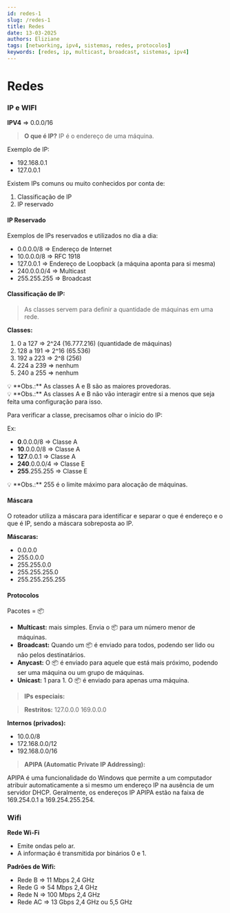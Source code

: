 ```yaml
---
id: redes-1
slug: /redes-1
title: Redes
date: 13-03-2025
authors: Eliziane
tags: [networking, ipv4, sistemas, redes, protocolos]
keywords: [redes, ip, multicast, broadcast, sistemas, ipv4]
---
```


# Redes

### IP e WIFI

**IPV4** => 0.0.0/16

> **O que é IP?**
> IP é o endereço de uma máquina.

Exemplo de IP:

- 192.168.0.1
- 127.0.0.1

Existem IPs comuns ou muito conhecidos por conta de:

1. Classificação de IP
2. IP reservado

#### **IP Reservado**

Exemplos de IPs reservados e utilizados no dia a dia:

- 0.0.0.0/8 ⇒ Endereço de Internet
- 10.0.0.0/8 ⇒ RFC 1918
- 127.0.0.1 ⇒ Endereço de Loopback (a máquina aponta para si mesma)
- 240.0.0.0/4 ⇒ Multicast
- 255.255.255 ⇒ Broadcast

#### **Classificação de IP:**

> As classes servem para definir a quantidade de máquinas em uma rede.

**Classes:**

1. 0 a 127 ⇒ 2^24 (16.777.216) (quantidade de máquinas)
2. 128 a 191 ⇒ 2^16 (65.536)
3. 192 a 223 ⇒ 2^8 (256)
4. 224 a 239 ⇒ nenhum
5. 240 a 255 ⇒ nenhum

<aside>
💡 **Obs.:** As classes A e B são as maiores provedoras.
</aside>

<aside>
💡 **Obs.:** As classes A e B não vão interagir entre si a menos que seja feita uma configuração para isso.
</aside>

Para verificar a classe, precisamos olhar o início do IP:

Ex:

- **0**.0.0.0/8 ⇒ Classe A
- **10**.0.0.0/8 ⇒ Classe A
- **127**.0.0.1 ⇒ Classe A
- **240**.0.0.0/4 ⇒ Classe E
- **255**.255.255 ⇒ Classe E

<aside>
💡 **Obs.:** 255 é o limite máximo para alocação de máquinas.
</aside>

#### **Máscara**

O roteador utiliza a máscara para identificar e separar o que é endereço e o que é IP, sendo a máscara sobreposta ao IP.

**Máscaras:**

- 0.0.0.0
- 255.0.0.0
- 255.255.0.0
- 255.255.255.0
- 255.255.255.255

#### **Protocolos**

Pacotes = 📦

- **Multicast:** mais simples. Envia o 📦 para um número menor de máquinas.
- **Broadcast:** Quando um 📦 é enviado para todos, podendo ser lido ou não pelos destinatários.
- **Anycast:** O 📦 é enviado para aquele que está mais próximo, podendo ser uma máquina ou um grupo de máquinas.
- **Unicast:** 1 para 1. O 📦 é enviado para apenas uma máquina.

> **IPs especiais:**

> **Restritos:**
> 127.0.0.0
> 169.0.0.0

**Internos (privados):**

- 10.0.0/8
- 172.168.0.0/12
- 192.168.0.0/16

> **APIPA (Automatic Private IP Addressing):**

APIPA é uma funcionalidade do Windows que permite a um computador atribuir automaticamente a si mesmo um endereço IP na ausência de um servidor DHCP. Geralmente, os endereços IP APIPA estão na faixa de 169.254.0.1 a 169.254.255.254.

### Wifi

**Rede Wi-Fi**

- Emite ondas pelo ar.
- A informação é transmitida por binários 0 e 1.

**Padrões de Wifi:**

- Rede B ⇒ 11 Mbps 2,4 GHz
- Rede G ⇒ 54 Mbps 2,4 GHz
- Rede N ⇒ 100 Mbps 2,4 GHz
- Rede AC ⇒ 13 Gbps 2,4 GHz ou 5,5 GHz
